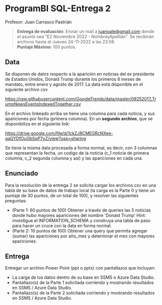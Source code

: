 # ProgramBI SQL-Entrega 2
Profesor: Juan Carrasco Pastrián <br>
> **Entrega de evaluación**: Enviar un mail a juanoale@gmail.com donde el asunto sea "E2 Noviembre 2022 - NombreyApellido". 
> Se recibirán archivos hasta el Jueves 24-11-2022 a las 23:59. <br>
**Puntaje Máximo**: 100 puntos.  
## Data

Se disponen de datos respecto a la aparición en noticias del ex presidente de Estados Unidos, Donald Trump durante los primeros 8 meses de mandato, entre enero y agosto de 2017. La data está disponible en el siguiente archivo csv 

https://raw.githubusercontent.com/GoogleTrends/data/master/09252017_TrumpNewsEventsIndexedTogether.csv

En el archivo linkeado arriba se tiene una columna para cada noticia, y sus apariciones por fecha (primera columna). En un **segundo archivo**, que se disponibiliza en el siguiente link:

https://drive.google.com/file/d/1ckZJ8CMEGRcNXee-gaGYDfOuGbSqP7yZ/view?usp=sharing

Se tiene la misma data procesada a forma normal, es decir, con 3 columnas que representan la fecha, un codigo de la noticia (c_1 noticia de primera columna, c_2 segunda columna y así) y las apariciones en cada una. 

## Enunciado

Para la resolución de la entrega 2 se solicita cargar los archivos csv en una tabla de su base de datos de trabajo local (la carga es la Parte 0 y tiene un puntaje de 30 puntos, de un total de 100), y resolver las siguientes preguntas:

- (Parte 1: 60 puntos de 100) Obtener a través de queries las 5 noticias donde hubo mayores apariciones del nombre 'Donald Trump' Hint: investigue el INFORMATION_SCHEMA y construya una tabla de paso para hacer un cruce con la data en forma normal. 
- (Parte 2: 10 puntos de 100) Obtener una query que permita agregar (sumar) las apariciones por año_mes y determinar el mes con mayores apariciones. 

## Entrega

Entregar un archivo Power Point (ppt o pptx) con pantallazos que incluyan:
- La carga de los datos dentro de su base en SSMS o Azure Data Studio.
- Pantallazo(s) de la Parte 1 solicitada corriendo y mostrando resultados en SSMS / Azure Data Studio.
- Pantallazo(s) de la Parte 2 solicitada corriendo y mostrando resultados en SSMS / Azure Data Studio.

